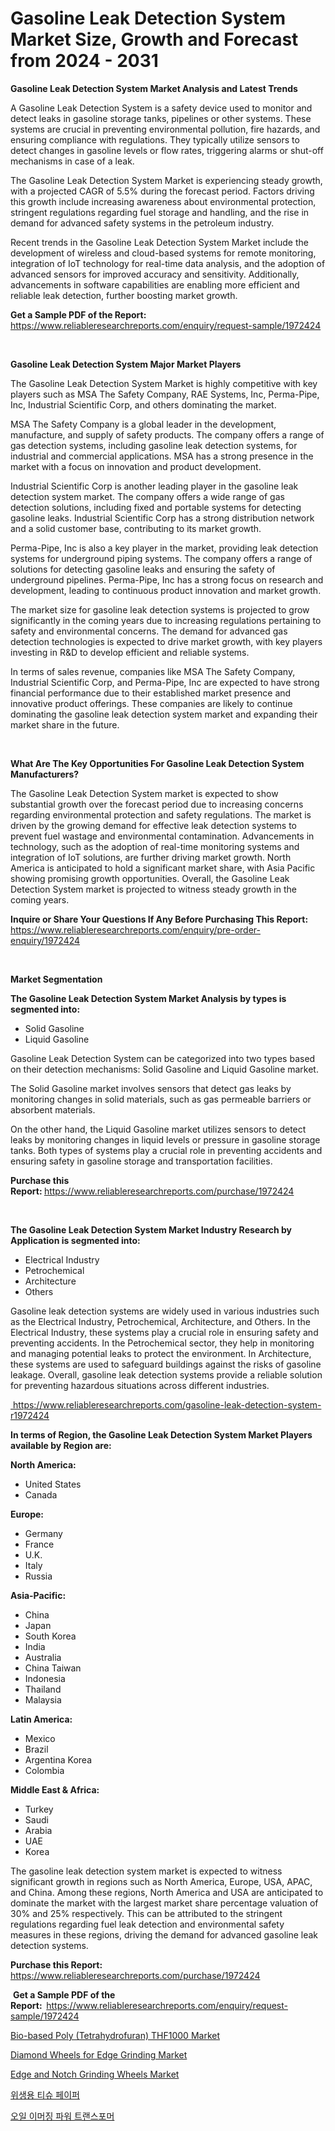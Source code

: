 <p><h1>Gasoline Leak Detection System Market Size, Growth and Forecast from 2024 - 2031</h1></p><p><strong>Gasoline Leak Detection System Market Analysis and Latest Trends</strong></p>
<p><p>A Gasoline Leak Detection System is a safety device used to monitor and detect leaks in gasoline storage tanks, pipelines or other systems. These systems are crucial in preventing environmental pollution, fire hazards, and ensuring compliance with regulations. They typically utilize sensors to detect changes in gasoline levels or flow rates, triggering alarms or shut-off mechanisms in case of a leak.</p><p>The Gasoline Leak Detection System Market is experiencing steady growth, with a projected CAGR of 5.5% during the forecast period. Factors driving this growth include increasing awareness about environmental protection, stringent regulations regarding fuel storage and handling, and the rise in demand for advanced safety systems in the petroleum industry. </p><p>Recent trends in the Gasoline Leak Detection System Market include the development of wireless and cloud-based systems for remote monitoring, integration of IoT technology for real-time data analysis, and the adoption of advanced sensors for improved accuracy and sensitivity. Additionally, advancements in software capabilities are enabling more efficient and reliable leak detection, further boosting market growth.</p></p>
<p><strong>Get a Sample PDF of the Report:&nbsp;</strong> <a href="https://www.reliableresearchreports.com/enquiry/request-sample/1972424">https://www.reliableresearchreports.com/enquiry/request-sample/1972424</a></p>
<p>&nbsp;</p>
<p><strong>Gasoline Leak Detection System Major Market Players</strong></p>
<p><p>The Gasoline Leak Detection System Market is highly competitive with key players such as MSA The Safety Company, RAE Systems, Inc, Perma-Pipe, Inc, Industrial Scientific Corp, and others dominating the market.</p><p>MSA The Safety Company is a global leader in the development, manufacture, and supply of safety products. The company offers a range of gas detection systems, including gasoline leak detection systems, for industrial and commercial applications. MSA has a strong presence in the market with a focus on innovation and product development.</p><p>Industrial Scientific Corp is another leading player in the gasoline leak detection system market. The company offers a wide range of gas detection solutions, including fixed and portable systems for detecting gasoline leaks. Industrial Scientific Corp has a strong distribution network and a solid customer base, contributing to its market growth.</p><p>Perma-Pipe, Inc is also a key player in the market, providing leak detection systems for underground piping systems. The company offers a range of solutions for detecting gasoline leaks and ensuring the safety of underground pipelines. Perma-Pipe, Inc has a strong focus on research and development, leading to continuous product innovation and market growth.</p><p>The market size for gasoline leak detection systems is projected to grow significantly in the coming years due to increasing regulations pertaining to safety and environmental concerns. The demand for advanced gas detection technologies is expected to drive market growth, with key players investing in R&D to develop efficient and reliable systems.</p><p>In terms of sales revenue, companies like MSA The Safety Company, Industrial Scientific Corp, and Perma-Pipe, Inc are expected to have strong financial performance due to their established market presence and innovative product offerings. These companies are likely to continue dominating the gasoline leak detection system market and expanding their market share in the future.</p></p>
<p>&nbsp;</p>
<p><strong>What Are The Key Opportunities For Gasoline Leak Detection System Manufacturers?</strong></p>
<p><p>The Gasoline Leak Detection System market is expected to show substantial growth over the forecast period due to increasing concerns regarding environmental protection and safety regulations. The market is driven by the growing demand for effective leak detection systems to prevent fuel wastage and environmental contamination. Advancements in technology, such as the adoption of real-time monitoring systems and integration of IoT solutions, are further driving market growth. North America is anticipated to hold a significant market share, with Asia Pacific showing promising growth opportunities. Overall, the Gasoline Leak Detection System market is projected to witness steady growth in the coming years.</p></p>
<p><strong>Inquire or Share Your Questions If Any Before Purchasing This Report:</strong> <a href="https://www.reliableresearchreports.com/enquiry/pre-order-enquiry/1972424">https://www.reliableresearchreports.com/enquiry/pre-order-enquiry/1972424</a></p>
<p>&nbsp;</p>
<p><strong>Market Segmentation</strong></p>
<p><strong>The Gasoline Leak Detection System Market Analysis by types is segmented into:</strong></p>
<p><ul><li>Solid Gasoline</li><li>Liquid Gasoline</li></ul></p>
<p><p>Gasoline Leak Detection System can be categorized into two types based on their detection mechanisms: Solid Gasoline and Liquid Gasoline market. </p><p>The Solid Gasoline market involves sensors that detect gas leaks by monitoring changes in solid materials, such as gas permeable barriers or absorbent materials. </p><p>On the other hand, the Liquid Gasoline market utilizes sensors to detect leaks by monitoring changes in liquid levels or pressure in gasoline storage tanks. Both types of systems play a crucial role in preventing accidents and ensuring safety in gasoline storage and transportation facilities.</p></p>
<p><strong>Purchase this Report:&nbsp;</strong><a href="https://www.reliableresearchreports.com/purchase/1972424">https://www.reliableresearchreports.com/purchase/1972424</a></p>
<p>&nbsp;</p>
<p><strong>The Gasoline Leak Detection System Market Industry Research by Application is segmented into:</strong></p>
<p><ul><li>Electrical Industry</li><li>Petrochemical</li><li>Architecture</li><li>Others</li></ul></p>
<p><p>Gasoline leak detection systems are widely used in various industries such as the Electrical Industry, Petrochemical, Architecture, and Others. In the Electrical Industry, these systems play a crucial role in ensuring safety and preventing accidents. In the Petrochemical sector, they help in monitoring and managing potential leaks to protect the environment. In Architecture, these systems are used to safeguard buildings against the risks of gasoline leakage. Overall, gasoline leak detection systems provide a reliable solution for preventing hazardous situations across different industries.</p></p>
<p><a href="https://www.reliableresearchreports.com/gasoline-leak-detection-system-r1972424">&nbsp;https://www.reliableresearchreports.com/gasoline-leak-detection-system-r1972424</a></p>
<p><strong>In terms of Region, the Gasoline Leak Detection System Market Players available by Region are:</strong></p>
<p>
    <p> <strong> North America: </strong>
        <ul>
            <li>United States</li>
            <li>Canada</li>
        </ul>
        </p> 
    <p> <strong> Europe: </strong>
        <ul>
            <li>Germany</li>
            <li>France</li>
            <li>U.K.</li>
            <li>Italy</li>
            <li>Russia</li>
        </ul>
        </p> 
    <p> <strong> Asia-Pacific: </strong>
        <ul>
            <li>China</li>
            <li>Japan</li>
            <li>South Korea</li>
            <li>India</li>
            <li>Australia</li>
            <li>China Taiwan</li>
            <li>Indonesia</li>
            <li>Thailand</li>
            <li>Malaysia</li>
        </ul>
        </p> 
    <p> <strong> Latin America: </strong>
        <ul>
            <li>Mexico</li>
            <li>Brazil</li>
            <li>Argentina Korea</li>
            <li>Colombia</li>
        </ul>
        </p> 
    <p> <strong> Middle East & Africa: </strong>
        <ul>
            <li>Turkey</li>
            <li>Saudi</li>
            <li>Arabia</li>
            <li>UAE</li>
            <li>Korea</li>
        </ul>
    </p>
    </p>
<p><p>The gasoline leak detection system market is expected to witness significant growth in regions such as North America, Europe, USA, APAC, and China. Among these regions, North America and USA are anticipated to dominate the market with the largest market share percentage valuation of 30% and 25% respectively. This can be attributed to the stringent regulations regarding fuel leak detection and environmental safety measures in these regions, driving the demand for advanced gasoline leak detection systems.</p></p>
<p><strong>Purchase this Report: </strong><a href="https://www.reliableresearchreports.com/purchase/1972424">https://www.reliableresearchreports.com/purchase/1972424</a></p>
<p>&nbsp;<strong>Get a Sample PDF of the Report:&nbsp;&nbsp;</strong><a href="https://www.reliableresearchreports.com/enquiry/request-sample/1972424">https://www.reliableresearchreports.com/enquiry/request-sample/1972424</a></p>
<p><strong></strong></p>
<p><p><a href="https://issuu.com/reportprime-2/docs/bio-based-poly-tetrahydrofuran-thf1000-market-size">Bio-based Poly (Tetrahydrofuran) THF1000 Market</a></p><p><a href="https://github.com/wwwkeltoum/Market-Research-Report-List-3/blob/main/diamond-wheels-for-edge-grinding-market.md">Diamond Wheels for Edge Grinding Market</a></p><p><a href="https://github.com/joannesouthgate/Market-Research-Report-List-3/blob/main/edge-and-notch-grinding-wheels-market.md">Edge and Notch Grinding Wheels Market</a></p><p><a href="https://github.com/FelipeGrrady654556/Market-Research-Report-List-1/blob/main/976379141263.md">위생용 티슈 페이퍼</a></p><p><a href="https://github.com/shade463/Market-Research-Report-List-1/blob/main/867283541264.md">오일 이머징 파워 트랜스포머</a></p></p>